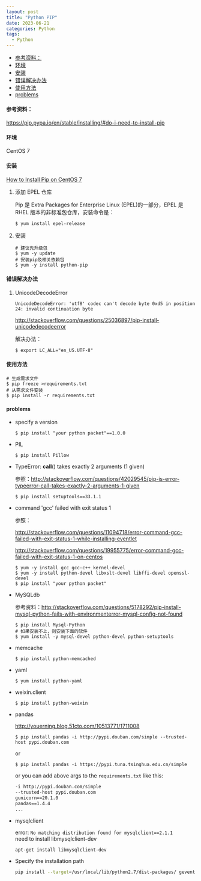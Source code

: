 ```yaml
---
layout: post
title: "Python PIP"
date: 2023-06-21
categories: Python
tags:
  - Python
---
```


- [参考资料：](#参考资料)
- [环境](#环境)
- [安装](#安装)
- [错误解决办法](#错误解决办法)
- [使用方法](#使用方法)
- [problems](#problems)

#### 参考资料：

<https://pip.pypa.io/en/stable/installing/#do-i-need-to-install-pip>

#### 环境

CentOS 7

#### 安装

[How to Install Pip on CentOS 7](https://www.liquidweb.com/kb/how-to-install-pip-on-centos-7/)

1. 添加 EPEL 仓库

   Pip 是 Extra Packages for Enterprise Linux (EPEL)的一部分，EPEL 是 RHEL 版本的非标准包仓库，安装命令是：

   ```shell
   $ yum install epel-release
   ```

2. 安装

   ```shell
   # 建议先升级包
   $ yum -y update
   # 安装pip及相关依赖包
   $ yum -y install python-pip
   ```

#### 错误解决办法

1. UnicodeDecodeError

   ```shell
   UnicodeDecodeError: 'utf8' codec can't decode byte 0xd5 in position 24: invalid continuation byte
   ```

   <http://stackoverflow.com/questions/25036897/pip-install-unicodedecodeerror>

   解决办法：

   ```shell
   $ export LC_ALL="en_US.UTF-8"
   ```

#### 使用方法

```shell
# 生成需求文件
$ pip freeze >requirements.txt
# 从需求文件安装
$ pip install -r requirements.txt
```

#### problems

- specify a version

  ```shell
  $ pip install "your python packet"==1.0.0
  ```

- PIL

  ```shell
  $ pip install Pillow
  ```

- TypeError: **call**() takes exactly 2 arguments (1 given)

  参照：<http://stackoverflow.com/questions/42029545/pip-is-error-typeerror-call-takes-exactly-2-arguments-1-given>

  ```shell
  $ pip install setuptools==33.1.1
  ```

- command 'gcc' failed with exit status 1

  参照：

  <http://stackoverflow.com/questions/11094718/error-command-gcc-failed-with-exit-status-1-while-installing-eventlet>

  <http://stackoverflow.com/questions/19955775/error-command-gcc-failed-with-exit-status-1-on-centos>

  ```shell
  $ yum -y install gcc gcc-c++ kernel-devel
  $ yum -y install python-devel libxslt-devel libffi-devel openssl-devel
  $ pip install "your python packet"
  ```

- MySQLdb

  参考资料：<http://stackoverflow.com/questions/5178292/pip-install-mysql-python-fails-with-environmenterror-mysql-config-not-found>

  ```shell
  $ pip install Mysql-Python
  # 如果安装不上，则安装下面的软件
  $ yum install -y mysql-devel python-devel python-setuptools
  ```

- memcache

  ```shell
  $ pip install python-memcached
  ```

- yaml

  ```shell
  $ yum install python-yaml
  ```

- weixin.client

  ```shell
  $ pip install python-weixin
  ```

- pandas

  <http://youerning.blog.51cto.com/10513771/1711008>

  ```shell
  $ pip install pandas -i http://pypi.douban.com/simple --trusted-host pypi.douban.com
  ```

  or

  ```shell
  $ pip install pandas -i https://pypi.tuna.tsinghua.edu.cn/simple
  ```

  or you can add above args to the `requirements.txt` like this:

  ```txt
  -i http://pypi.douban.com/simple
  --trusted-host pypi.douban.com
  gunicorn==20.1.0
  pandas==1.4.4
  ...
  ```

- mysqlclient

  error: `No matching distribution found for mysqlclient==2.1.1`  
  need to install libmysqlclient-dev

  ```bash
  apt-get install libmysqlclient-dev
  ```

- Specify the installation path

  ```bash
  pip install --target=/usr/local/lib/python2.7/dist-packages/ gevent
  ```
